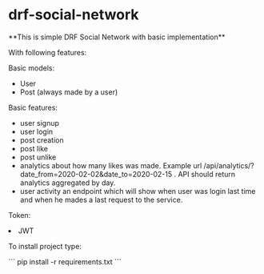 # drf-social-network

<p> **This is simple DRF Social Network with basic implementation**<p>

<p>With following features:</p>
<p>Basic models:</p>
<ul>
<li>User</li>
<li>Post (always made by a user)</li>

</ul>

<p>Basic features:</p>
<ul>
<li>user signup</li>
<li>user login</li>
<li>post creation</li>
<li>post like</li>
<li>post unlike</li>
<li>analytics  about how many likes was made. Example url
/api/analytics/?date_from=2020-02-02&date_to=2020-02-15 . API should return analytics
aggregated by day.</li>
<li>user activity an endpoint which will show when user was login last time and when he
mades a last request to the service.</li>
</ul>

<p>Token:</p>
<li>JWT</li>

<p>To install project type:</p>
```
pip install -r requirements.txt
```